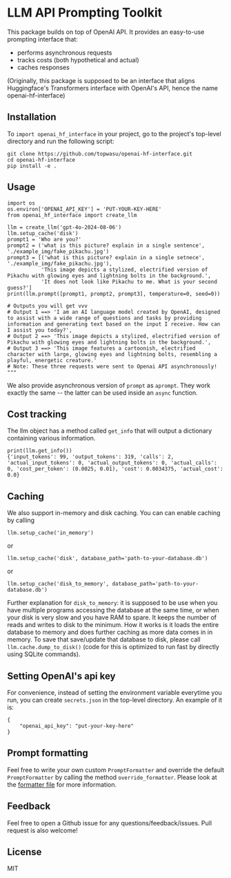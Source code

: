 # LLM API Prompting Toolkit

This package builds on top of OpenAI API. It provides an easy-to-use prompting interface that:
- performs asynchronous requests
- tracks costs (both hypothetical and actual)
- caches responses

(Originally, this package is supposed to be an interface that aligns Huggingface's Transformers interface with OpenAI's API, hence the name openai-hf-interface)

## Installation

To `import openai_hf_interface` in your project, go to the project's top-level directory and run the following script:

```
git clone https://github.com/topwasu/openai-hf-interface.git
cd openai-hf-interface
pip install -e .
```

## Usage

```
import os
os.environ['OPENAI_API_KEY'] = 'PUT-YOUR-KEY-HERE'
from openai_hf_interface import create_llm

llm = create_llm('gpt-4o-2024-08-06')
llm.setup_cache('disk')
prompt1 = 'Who are you?'
prompt2 = ('what is this picture? explain in a single sentence', './example_img/fake_pikachu.jpg')
prompt3 = [('what is this picture? explain in a single setnece', './example_img/fake_pikachu.jpg'),
           'This image depicts a stylized, electrified version of Pikachu with glowing eyes and lightning bolts in the background.',
           'It does not look like Pikachu to me. What is your second guess?']
print(llm.prompt([prompt1, prompt2, prompt3], temperature=0, seed=0))

# Outputs you will get vvv
# Output 1 ==> 'I am an AI language model created by OpenAI, designed to assist with a wide range of questions and tasks by providing information and generating text based on the input I receive. How can I assist you today?', 
# Output 2 ==> 'This image depicts a stylized, electrified version of Pikachu with glowing eyes and lightning bolts in the background.', 
# Output 3 ==> 'This image features a cartoonish, electrified character with large, glowing eyes and lightning bolts, resembling a playful, energetic creature.'
# Note: These three requests were sent to Openai API asynchronously!
"""
```
We also provide asynchronous version of `prompt` as `aprompt`. They work exactly the same -- the latter can be used inside an `async` function.

## Cost tracking

The llm object has a method called `get_info` that will output a dictionary containing various information.
```
print(llm.get_info())
{'input_tokens': 99, 'output_tokens': 319, 'calls': 2, 'actual_input_tokens': 0, 'actual_output_tokens': 0, 'actual_calls': 0, 'cost_per_token': (0.0025, 0.01), 'cost': 0.0034375, 'actual_cost': 0.0}
```

## Caching

We also support in-memory and disk caching. You can can enable caching by calling
```
llm.setup_cache('in_memory')
```
or
```
llm.setup_cache('disk', database_path='path-to-your-database.db')
```
or 
```
llm.setup_cache('disk_to_memory', database_path='path-to-your-database.db')
```

Further explanation for `disk_to_memory`: it is supposed to be use when you have multiple programs accessing the database at the same time, or when your disk is very slow and you have RAM to spare. It keeps the number of reads and writes to disk to the minimum. How it works is it loads the entire database to memory and does further caching as more data comes in in memory. To save that save/update that database to disk, please call `llm.cache.dump_to_disk()` (code for this is optimized to run fast by directly using SQLite commands).


## Setting OpenAI's api key

For convenience, instead of setting the environment variable everytime you run, you can create `secrets.json` in the top-level directory. An example of it is:
```
{
    "openai_api_key": "put-your-key-here"
}
```

## Prompt formatting

Feel free to write your own custom `PromptFormatter` and override the default `PromptFormatter` by calling the method `override_formatter`. Please look at the [formatter file](openai_hf_interface/formatter.py) for more information.

## Feedback

Feel free to open a Github issue for any questions/feedback/issues. Pull request is also welcome!

## License

MIT
